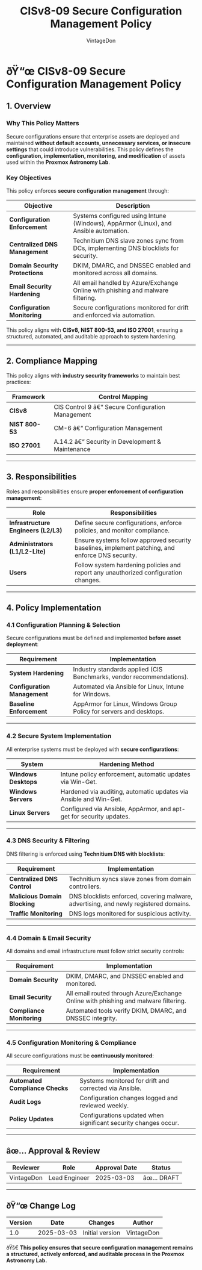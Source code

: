 ﻿---
title: "CISv8-09 Secure Configuration Management Policy"
description: "Defines the secure configuration management policy for the Proxmox Astronomy Lab, ensuring all assets, systems, and services are properly configured, monitored, and maintained to minimize security risks."
author: "VintageDon"
tags: ["CISv8", "Secure Configuration", "Security Policy", "Compliance", "Hardening"]
category: "Compliance"
kb_type: "Policy Document"
version: "1.0"
status: "Draft"
last_updated: "2025-03-03"
---

# **ðŸ“œ CISv8-09 Secure Configuration Management Policy**

## **1. Overview**

### **Why This Policy Matters**

Secure configurations ensure that enterprise assets are deployed and maintained **without default accounts, unnecessary services, or insecure settings** that could introduce vulnerabilities. This policy defines the **configuration, implementation, monitoring, and modification** of assets used within the **Proxmox Astronomy Lab**.

### **Key Objectives**

This policy enforces **secure configuration management** through:

| **Objective** | **Description** |
|--------------|----------------|
| **Configuration Enforcement** | Systems configured using Intune (Windows), AppArmor (Linux), and Ansible automation. |
| **Centralized DNS Management** | Technitium DNS slave zones sync from DCs, implementing DNS blocklists for security. |
| **Domain Security Protections** | DKIM, DMARC, and DNSSEC enabled and monitored across all domains. |
| **Email Security Hardening** | All email handled by Azure/Exchange Online with phishing and malware filtering. |
| **Configuration Monitoring** | Secure configurations monitored for drift and enforced via automation. |

This policy aligns with **CISv8, NIST 800-53, and ISO 27001**, ensuring a structured, automated, and auditable approach to system hardening.

---

## **2. Compliance Mapping**

This policy aligns with **industry security frameworks** to maintain best practices:

| **Framework** | **Control Mapping** |
|--------------|------------------|
| **CISv8** | CIS Control 9 â€“ Secure Configuration Management |
| **NIST 800-53** | CM-6 â€“ Configuration Management |
| **ISO 27001** | A.14.2 â€“ Security in Development & Maintenance |

---

## **3. Responsibilities**

Roles and responsibilities ensure **proper enforcement of configuration management**:

| **Role** | **Responsibilities** |
|---------|----------------------|
| **Infrastructure Engineers (L2/L3)** | Define secure configurations, enforce policies, and monitor compliance. |
| **Administrators (L1/L2-Lite)** | Ensure systems follow approved security baselines, implement patching, and enforce DNS security. |
| **Users** | Follow system hardening policies and report any unauthorized configuration changes. |

---

## **4. Policy Implementation**

### **4.1 Configuration Planning & Selection**

Secure configurations must be defined and implemented **before asset deployment**:

| **Requirement** | **Implementation** |
|--------------|------------------|
| **System Hardening** | Industry standards applied (CIS Benchmarks, vendor recommendations). |
| **Configuration Management** | Automated via Ansible for Linux, Intune for Windows. |
| **Baseline Enforcement** | AppArmor for Linux, Windows Group Policy for servers and desktops. |

---

### **4.2 Secure System Implementation**

All enterprise systems must be deployed with **secure configurations**:

| **System** | **Hardening Method** |
|------------|------------------|
| **Windows Desktops** | Intune policy enforcement, automatic updates via Win-Get. |
| **Windows Servers** | Hardened via auditing, automatic updates via Ansible and Win-Get. |
| **Linux Servers** | Configured via Ansible, AppArmor, and apt-get for security updates. |

---

### **4.3 DNS Security & Filtering**

DNS filtering is enforced using **Technitium DNS with blocklists**:

| **Requirement** | **Implementation** |
|--------------|------------------|
| **Centralized DNS Control** | Technitium syncs slave zones from domain controllers. |
| **Malicious Domain Blocking** | DNS blocklists enforced, covering malware, advertising, and newly registered domains. |
| **Traffic Monitoring** | DNS logs monitored for suspicious activity. |

---

### **4.4 Domain & Email Security**

All domains and email infrastructure must follow strict security controls:

| **Requirement** | **Implementation** |
|--------------|------------------|
| **Domain Security** | DKIM, DMARC, and DNSSEC enabled and monitored. |
| **Email Security** | All email routed through Azure/Exchange Online with phishing and malware filtering. |
| **Compliance Monitoring** | Automated tools verify DKIM, DMARC, and DNSSEC integrity. |

---

### **4.5 Configuration Monitoring & Compliance**

All secure configurations must be **continuously monitored**:

| **Requirement** | **Implementation** |
|--------------|------------------|
| **Automated Compliance Checks** | Systems monitored for drift and corrected via Ansible. |
| **Audit Logs** | Configuration changes logged and reviewed weekly. |
| **Policy Updates** | Configurations updated when significant security changes occur. |

---

## **âœ… Approval & Review**  

| **Reviewer** | **Role** | **Approval Date** | **Status** |
|-------------|---------|------------------|------------|
| VintageDon | Lead Engineer | 2025-03-03 | âœ… DRAFT |  

---

## **ðŸ“œ Change Log**  

| **Version** | **Date** | **Changes** | **Author** |
|------------|---------|-------------|------------|
| 1.0 | 2025-03-03 | Initial version | VintageDon |

ðŸš€ **This policy ensures that secure configuration management remains a structured, actively enforced, and auditable process in the Proxmox Astronomy Lab.**

